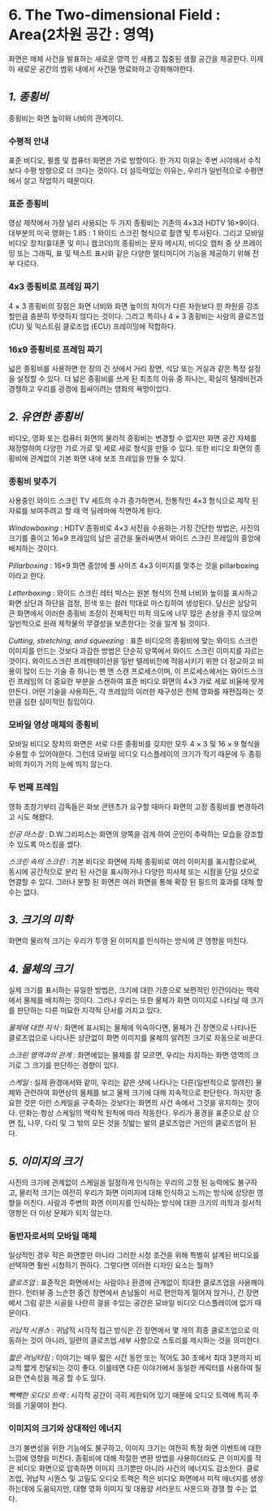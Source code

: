 # 6. The Two-dimensional Field : Area(2차원 공간 : 영역)
화면은 매체 사건을 발표하는 새로운 영역 인 새롭고 집중된 생활 공간을 제공한다. 이제 이 새로운 공간의 범위 내에서 사건을 명료화하고 강화해야한다. 

## _1. 종횡비_
종횡비는 화면 높이와 너비의 관계이다. 

### 수평적 안내
표준 비디오, 필름 및 컴퓨터 화면은 가로 방향이다. 한 가지 이유는 주변 시야에서 수직보다 수평 방향으로 더 크다는 것이다. 
더 설득력있는 이유는, 우리가 일반적으로 수평면에서 살고 작업하기 때문이다.

### 표준 종횡비
영상 제작에서 가장 널리 사용되는 두 가지 종횡비는 기존의 4×3과 HDTV 16×9이다. 대부분의 미국 영화는 1.85 : 1 와이드 스크린 형식으로 촬영 및 투사된다. 
그리고 모바일 비디오 장치(휴대폰 및 미니 캠코더)의 종횡비는 문자 메시지, 비디오 캡처 중 샷 프레이밍 또는 그래픽, 표 및 텍스트 표시와 같은 다양한 멀티미디어 기능을 제공하기 위해
전부 다르다.

### 4x3 종횡비로 프레임 짜기
4 × 3 종횡비의 장점은 화면 너비와 화면 높이의 차이가 다른 차원보다 한 차원을 강조 할만큼 충분히 뚜렷하지 않다는 것이다. 그리고 특히나 4 × 3 종횡비는 사람의 클로즈업 (CU) 및 
익스트림 클로즈업 (ECU) 프레이밍에 적합하다.

### 16x9 종횡비로 프레임 짜기
넓은 종횡비를 사용하면 한 장의 긴 샷에서 거리 장면, 식당 또는 거실과 같은 특정 설정을 설정할 수 있다. 더 넗은 종횡비를 쓰게 된 최초의 이유 중 하나는, 
확실히 텔레비전과 경쟁하고 우리를 광경에 휩싸이려는 영화의 욕망이었다.

## _2. 유연한 종횡비_
비디오, 영화 또는 컴퓨터 화면의 물리적 종횡비는 변경할 수 없지만 화면 공간 자체를 재정렬하여 다양한 가로 가로 및 세로 세로 형식을 만들 수 있다.
또한 비디오 화면의 종횡비에 관계없이 기본 화면 내에 보조 프레임을 만들 수 있다.

### 종횡비 맞추기
사용중인 와이드 스크린 TV 세트의 수가 증가하면서, 전통적인 4×3 형식으로 제작 된 자료를 보여주려고 할 때 역 딜레마에 직면하게 된다.

_Windowboxing_ : HDTV 종횡비로 4×3 사진을 수용하는 가장 간단한 방법은, 사진의 크기를 줄이고 16×9 프레임의 남은 공간을 둘러싸면서 와이드 스크린 프레임의 중앙에 배치하는 것이다. 

_Pillarboxing_ : 16×9 화면 중앙에 풀 사이즈 4×3 이미지를 맞추는 것을 pillarboxing이라고 한다.

_Letterboxing_ : 와이드 스크린 레터 박스는 원본 형식의 전체 너비와 높이를 표시하고 화면 상단과 하단을 검정, 흰색 또는 컬러 막대로 마스킹하여 생성된다.
당신은 상당히 큰 화면에서 이러한 종횡비 조정이 전체적인 미적 의도에 너무 많은 손상을 주지 않으며 일반적으로 원래 제작물의 무결성을 보존한다는 것을 알게 될 것이다.

_Cutting, stretching, and squeezing_ : 표준 비디오의 종횡비에 맞는 와이드 스크린 이미지를 만드는 것보다 과감한 방법은 단순히 양쪽에서 와이드 스크린 이미지를 자르는 것이다.
와이드스크린 프레젠테이션을 일반 텔레비전에 적응시키기 위한 더 정교하고 비용이 많이 드는 기술 중 하나는 팬 앤 스캔 프로세스이며, 이 프로세스에서는 와이드스크린 프레임의 
더 중요한 부분을 스캔하여 표준 비디오 화면의 4×3 가로 세로 비율에 맞게 만든다. 어떤 기술을 사용하든, 각 프레임의 이러한 재구성은 전체 영화를 재편집하는 것만큼 심한 심미적인 침입이다.

### 모바일 영상 매체의 종횡비
모바일 비디오 장치의 화면은 서로 다른 종횡비를 갖지만 모두 4 × 3 및 16 × 9 형식을 수용할 수 있어야한다. 
그런데 모바일 비디오 디스플레이의 크기가 작기 때문에 두 종횡비의 차이가 거의 눈에 띄지 않는다.

### 두 번째 프레임
영화 초창기부터 감독들은 화보 콘텐츠가 요구할 때마다 화면의 고정 종횡비를 변경하려고 시도 해왔다. 

_인공 마스킹_ : D.W.그리피스는 화면의 양쪽을 검게 하여 군인이 추락하는 모습을 강조할 수 있도록 마스킹을 썼다.

_스크린 속의 스크린_ : 기본 비디오 화면에 자체 종횡비로 여러 이미지를 표시함으로써, 동시에 공간적으로 분리 된 사건을 표시하거나 다양한 피사체 또는 시점을 
단일 샷으로 연결할 수 있다. 그러나 분할 된 화면은 여러 화면을 통해 확장 된 필드의 효과를 대체 할 수는 없다.

## _3. 크기의 미학_
화면의 물리적 크기는 우리가 투영 된 이미지를 인식하는 방식에 큰 영향을 미친다.

## _4. 물체의 크기_
실제 크기를 표시하는 유일한 방법은, 크기에 대한 기준으로 보편적인 인간이라는 맥락에서 물체를 배치하는 것이다. 그러나 우리는 또한 물체가 화면 이미지로 나타날 때 
크기를 판단하는 다른 미묘한 지각적 단서를 가지고 있다.

_물체에 대한 지식_ : 화면에 표시되는 물체에 익숙하다면, 물체가 긴 장면으로 나타나든 클로즈업으로 나타나든 상관없이 화면 이미지를 물체의 알려진 크기로 자동으로 바꾼다.

_스크린 영역과의 관계_ : 화면에있는 물체를 잘 모르면, 우리는 차지하는 화면 영역의 크기로 그 크기를 판단하는 경향이 있다. 

_스케일_ : 실제 환경에서와 같이, 우리는 같은 샷에 나타나는 다른(일반적으로 알려진) 물체와 관련하여 화면상의 물체를 보고 물체 크기에 대해 지속적으로 판단한다. 
하지만 중요한 것은 이런 스케일을 구축하는 것보다는 화면의 사건 속에서 그것을 유지하는 것이다. 만화는 항상 스케일의 맥락적 원칙에 따라 작동한다. 우리가 풍경을 표준으로 삼 으면 집, 나무, 다리 및 그 밖의 모든 것을 짓밟는 발의 클로즈업은 거인의 클로즈업이 된다.

## _5. 이미지의 크기_
사진의 크기에 관계없이 스케일을 일정하게 인식하는 우리의 고정 된 능력에도 불구하고, 물리적 크기는 여전히 우리가 화면 이미지에 대해 인식하고 느끼는 방식에 상당한 영향을 미친다.
사람과 주변의 화면 이미지를 인식하는 방식에 대한 크기의 미학과 정서적 영향은 더 이상 문제가 되지 않는다.

### 동반자로서의 모바일 매체
일상적인 경우 작은 화면뿐만 아니라 그러한 시청 조건을 위해 특별히 설계된 비디오를 선택하면 훨씬 시청하기 편하다. 그렇다면 이러한 디자인 요소는 뭘까?

_클로즈업_ : 표준작은 화면에서는 사람이나 환경에 관계없이 최대한 클로즈업을 사용해야 한다. 인터뷰 중 느슨한 중간 장면에서 손님들이 서로 편안하게 떨어져 앉거나, 긴 장면에서 
그림 같은 시골을 나란히 걸을 수있는 공간은 모바일 비디오 디스플레이에 없기 때문이다.

_귀납적 시퀀스_ : 귀납적 시각적 접근 방식은 긴 장면에서 몇 개의 최종 클로즈업으로 이동하는 것이 아니라, 일련의 클로즈업 세부 사항으로 스토리를 제시하는 것을 의미한다.

_짧은 러닝타임_ : 이야기는 매우 짧은 시간 동안 또는 적어도 30 초에서 최대 3분까지 비교적 짧게 전달되는 것이 좋다. 이를테면 다른 이야기에서 동일한 캐릭터를 사용하여 필요한 연속성을 
제공 할 수도 있다.

_빽빽한 오디오 트랙_ : 시각적 공간이 극히 제한되어 있기 때문에 오디오 트랙에 특히 주의를 기울여야 한다. 

### 이미지의 크기와 상대적인 에너지
크기 불변성을 위한 기능에도 불구하고, 이미지 크기는 여전히 특정 화면 이벤트에 대한 느낌에 영향을 미친다. 종횡비에 대해 적절한 변환 방법을 사용하더라도 
큰 이미지를 작은 비디오 화면으로 압축하면 이미지 크기뿐만 아니라 사건의 에너지도 감소한다. 클로즈업, 귀납적 시퀀스 및 고밀도 오디오 트랙은 작은 비디오 화면에서 
미적 에너지를 생성하는데에 도움되지만, 대형 영화 이미지 및 대용량 서라운드 사운드와 경쟁 할 수는 없다.
